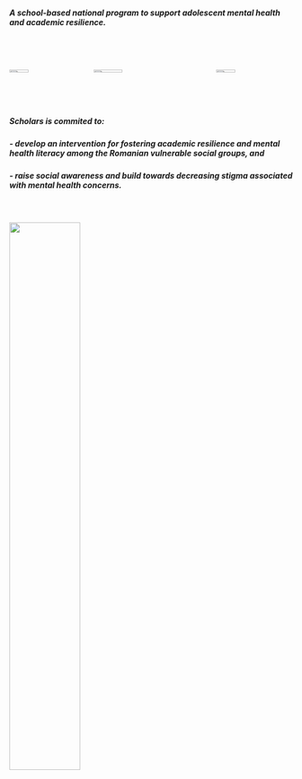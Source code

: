 ##### A school-based national program to support adolescent mental health and academic resilience.

<style> 
  .imgcontainer {
    display: grid;
    grid-template-columns: 1fr 1.5fr 1fr;
    grid-gap: 1em;
    position: relative;
  }
  
  .box {
    border: 1px;
  }
  
  .box img {
    width: 50%;
    height: 50%;
    height: auto;
    margin: auto;
    position: relative;
    top: 50%;
    transform: translateY(-50%);
  }
</style>

<br></br>
<div class="imgcontainer">
  <div class="box">
    <img src="/images/unibuc2.png" alt="">
  </div>
  <div class="box">
      <img src="/images/minister_edu2.png" alt="">
  </div>
  <div class="box">
      <img src="/images/uefscdi.png" alt="">
  </div>
</div>


<br></br>
<div align="left">

##### Scholars is commited to:

##### - develop an intervention for fostering academic resilience and mental health literacy among the Romanian vulnerable social groups, and  
##### - raise social awareness and build towards decreasing stigma associated with mental health concerns.
</div>

<br></br>
<img src="/images/324good3_v2_lowreso.png"  width="50%" height="50%">
